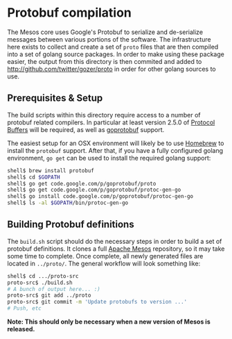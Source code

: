 Protobuf compilation
====================

The Mesos core uses Google's Protobuf to serialize and de-serialize messages between various portions of the software.  The infrastructure here exists to collect and create a set of `proto` files that are then compiled into a set of golang source packages.  In order to make using these package easier, the output from this directory is then commited and added to http://github.com/twitter/gozer/proto in order for other golang sources to use.

Prerequisites & Setup
---------------------

The build scripts within this directory require access to a number of protobuf related compilers.  In particular at least version 2.5.0 of [Protocol Buffers](https://code.google.com/p/protobuf/) will be required, as well as [goprotobuf](https://code.google.com/p/goprotobuf/) support.

The easiest setup for an OSX environment will likely be to use [Homebrew](http://brew.sh/) to install the `protobuf` support.  After that, if you have a fully configured golang environment, `go get` can be used to install the required golang support:

```bash
shell$ brew install protobuf
shell$ cd $GOPATH
shell$ go get code.google.com/p/goprotobuf/proto
shell$ go get code.google.com/p/goprotobuf/protoc-gen-go
shell$ go install code.google.com/p/goprotobuf/protoc-gen-go
shell$ ls -al $GOPATH/bin/protoc-gen-go
```

Building Protobuf definitions
-----------------------------

The `build.sh` script should do the necessary steps in order to build a set of protobuf definitions.  It clones a full [Apache Mesos](http://mesos.apache.org/) repository, so it may take some time to complete.  Once complete, all newly generated files are located in `../proto/`.  The general workflow will look something like:

```bash
shell$ cd .../proto-src
proto-src$ ./build.sh
# A bunch of output here... :)
proto-src$ git add ../proto
proto-src$ git commit -m 'Update protobufs to version ...'
# Push, etc
```

**Note: This should only be necessary when a new version of Mesos is released.**
